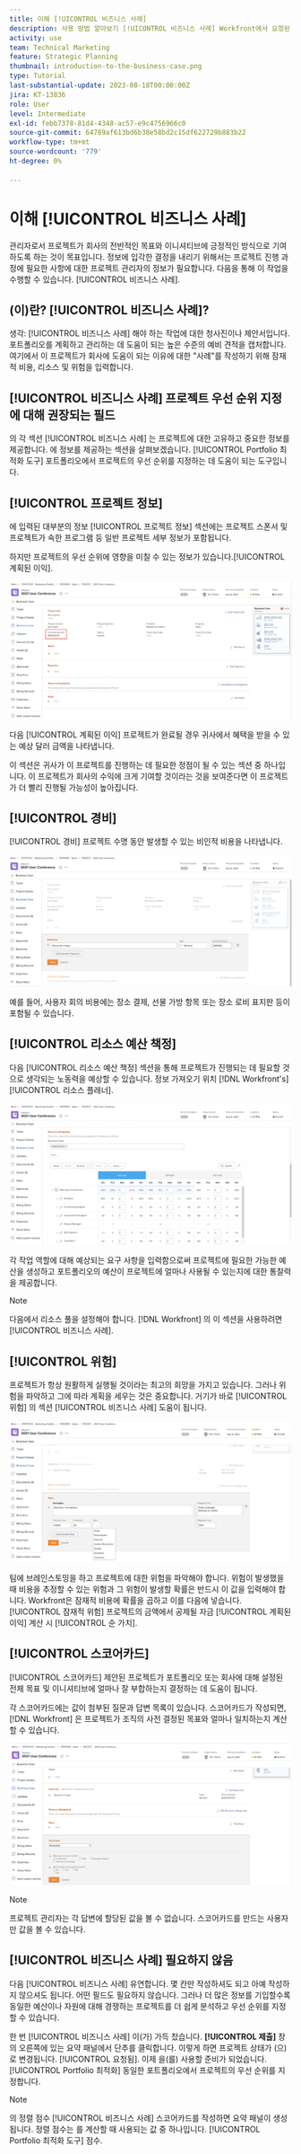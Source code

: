 ```yaml
---
title: 이해 [!UICONTROL 비즈니스 사례]
description: 사용 방법 알아보기 [!UICONTROL 비즈니스 사례] Workfront에서 요청된 프로젝트를 평가하고 포트폴리오의 다른 프로젝트와 비교할 수 있습니다.
activity: use
team: Technical Marketing
feature: Strategic Planning
thumbnail: introduction-to-the-business-case.png
type: Tutorial
last-substantial-update: 2023-08-18T00:00:00Z
jira: KT-13836
role: User
level: Intermediate
exl-id: febb7378-81d4-4348-ac57-e9c4756966c0
source-git-commit: 64789af613bd6b38e58bd2c15df622729b883b22
workflow-type: tm+mt
source-wordcount: '779'
ht-degree: 0%

---
```


# 이해 [!UICONTROL 비즈니스 사례]

관리자로서 프로젝트가 회사의 전반적인 목표와 이니셔티브에 긍정적인 방식으로 기여하도록 하는 것이 목표입니다. 정보에 입각한 결정을 내리기 위해서는 프로젝트 진행 과정에 필요한 사항에 대한 프로젝트 관리자의 정보가 필요합니다. 다음을 통해 이 작업을 수행할 수 있습니다. [!UICONTROL 비즈니스 사례].

## (이)란? [!UICONTROL 비즈니스 사례]?

생각: [!UICONTROL 비즈니스 사례] 해야 하는 작업에 대한 청사진이나 제안서입니다. 포트폴리오를 계획하고 관리하는 데 도움이 되는 높은 수준의 예비 견적을 캡처합니다. 여기에서 이 프로젝트가 회사에 도움이 되는 이유에 대한 &quot;사례&quot;를 작성하기 위해 잠재적 비용, 리소스 및 위험을 입력합니다.

## [!UICONTROL 비즈니스 사례] 프로젝트 우선 순위 지정에 대해 권장되는 필드

의 각 섹션 [!UICONTROL 비즈니스 사례] 는 프로젝트에 대한 고유하고 중요한 정보를 제공합니다. 에 정보를 제공하는 섹션을 살펴보겠습니다. [!UICONTROL Portfolio 최적화 도구] 포트폴리오에서 프로젝트의 우선 순위를 지정하는 데 도움이 되는 도구입니다.

## [!UICONTROL 프로젝트 정보]

에 입력된 대부분의 정보 [!UICONTROL 프로젝트 정보] 섹션에는 프로젝트 스폰서 및 프로젝트가 속한 프로그램 등 일반 프로젝트 세부 정보가 포함됩니다.

하지만 프로젝트의 우선 순위에 영향을 미칠 수 있는 정보가 있습니다.[!UICONTROL 계획된 이익].

![의 이미지 [!UICONTROL 계획된 이익] 의 영역 [!UICONTROL 프로젝트 정보] 의 섹션 [!UICONTROL 비즈니스 사례]](assets/05-portfolio-management4.png)

다음 [!UICONTROL 계획된 이익] 프로젝트가 완료될 경우 귀사에서 혜택을 받을 수 있는 예상 달러 금액을 나타냅니다.

이 섹션은 귀사가 이 프로젝트를 진행하는 데 필요한 정점이 될 수 있는 섹션 중 하나입니다. 이 프로젝트가 회사의 수익에 크게 기여할 것이라는 것을 보여준다면 이 프로젝트가 더 빨리 진행될 가능성이 높아집니다.

## [!UICONTROL 경비]

[!UICONTROL 경비] 프로젝트 수명 동안 발생할 수 있는 비인적 비용을 나타냅니다.

![의 이미지 [!UICONTROL 경비] 의 섹션 [!UICONTROL 비즈니스 사례]](assets/06-portfolio-management5.png)

예를 들어, 사용자 회의 비용에는 장소 결제, 선물 가방 항목 또는 장소 로비 표지판 등이 포함될 수 있습니다.

## [!UICONTROL 리소스 예산 책정]

다음 [!UICONTROL 리소스 예산 책정] 섹션을 통해 프로젝트가 진행되는 데 필요할 것으로 생각되는 노동력을 예상할 수 있습니다. 정보 가져오기 위치 [!DNL Workfront's] [!UICONTROL 리소스 플래너].

![의 이미지 [!UICONTROL 리소스 예산 책정] 의 섹션 [!UICONTROL 비즈니스 사례]](assets/07-portfolio-management6.png)

각 작업 역할에 대해 예상되는 요구 사항을 입력함으로써 프로젝트에 필요한 가능한 예산을 생성하고 포트폴리오의 예산이 프로젝트에 얼마나 사용될 수 있는지에 대한 통찰력을 제공합니다.

>[!NOTE]
>
>다음에서 리소스 풀을 설정해야 합니다. [!DNL Workfront] 의 이 섹션을 사용하려면 [!UICONTROL 비즈니스 사례].

## [!UICONTROL 위험]

프로젝트가 항상 원활하게 실행될 것이라는 최고의 희망을 가지고 있습니다. 그러나 위험을 파악하고 그에 따라 계획을 세우는 것은 중요합니다. 거기가 바로 [!UICONTROL 위험] 의 섹션 [!UICONTROL 비즈니스 사례] 도움이 됩니다.

![의 이미지 [!UICONTROL 위험] 의 섹션 [!UICONTROL 비즈니스 사례]](assets/08-portfolio-management7.png)

팀에 브레인스토밍을 하고 프로젝트에 대한 위험을 파악해야 합니다. 위험이 발생했을 때 비용을 추정할 수 있는 위험과 그 위험이 발생할 확률은 반드시 이 값을 입력해야 합니다. Workfront은 잠재적 비용에 확률을 곱하고 이를 다음에 넣습니다. [!UICONTROL 잠재적 위험] 프로젝트의 금액에서 공제될 자금 [!UICONTROL 계획된 이익] 계산 시 [!UICONTROL 순 가치].

## [!UICONTROL 스코어카드]

[!UICONTROL 스코어카드] 제안된 프로젝트가 포트폴리오 또는 회사에 대해 설정된 전체 목표 및 이니셔티브에 얼마나 잘 부합하는지 결정하는 데 도움이 됩니다.

각 스코어카드에는 값이 첨부된 질문과 답변 목록이 있습니다. 스코어카드가 작성되면, [!DNL Workfront] 은 프로젝트가 조직의 사전 결정된 목표와 얼마나 일치하는지 계산할 수 있습니다.

![의 이미지 [!UICONTROL 스코어카드] 의 섹션 [!UICONTROL 비즈니스 사례]](assets/09-portfolio-management8.png)

>[!NOTE]
>
>프로젝트 관리자는 각 답변에 할당된 값을 볼 수 없습니다. 스코어카드를 만드는 사용자만 값을 볼 수 있습니다.

## [!UICONTROL 비즈니스 사례] 필요하지 않음

다음 [!UICONTROL 비즈니스 사례] 유연합니다. 몇 칸만 작성하셔도 되고 아예 작성하지 않으셔도 됩니다. 어떤 필드도 필요하지 않습니다. 그러나 더 많은 정보를 기입할수록 동일한 예산이나 자원에 대해 경쟁하는 프로젝트를 더 쉽게 분석하고 우선 순위를 지정할 수 있습니다.

한 번 [!UICONTROL 비즈니스 사례] 이(가) 가득 찼습니다. **[!UICONTROL 제출]** 창의 오른쪽에 있는 요약 패널에서 단추를 클릭합니다. 이렇게 하면 프로젝트 상태가 (으)로 변경됩니다. [!UICONTROL 요청됨]. 이제 을(를) 사용할 준비가 되었습니다. [!UICONTROL Portfolio 최적화] 동일한 포트폴리오에서 프로젝트의 우선 순위를 지정합니다.

>[!NOTE]
>
>의 정렬 점수 [!UICONTROL 비즈니스 사례] 스코어카드를 작성하면 요약 패널이 생성됩니다. 정렬 점수는 를 계산할 때 사용되는 값 중 하나입니다. [!UICONTROL Portfolio 최적화 도구] 점수.

<!-- 
Learn more graphic and links to documentation articles
* Overview of areas of the business case 
* Create a business case for a project   
* Create a scorecard 
* Apply a scorecard to a project and generate an alignment score 
-->
